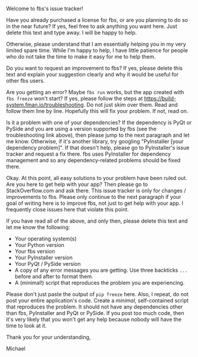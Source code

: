 Welcome to fbs's issue tracker!

Have you already purchased a license for fbs, or are you planning to do so in the near future? If yes, feel free to ask anything you want here. Just delete this text and type away. I will be happy to help.

Otherwise, please understand that I am essentially helping you in my very limited spare time. While I'm happy to help, I have little patience for people who do not take the time to make it easy for me to help them.

Do you want to request an improvement to fbs? If yes, please delete this text and explain your suggestion clearly and why it would be useful for other fbs users.

Are you getting an error? Maybe `fbs run` works, but the app created with `fbs freeze` won't start? If yes, please follow the steps at https://build-system.fman.io/troubleshooting. Do not just skim over them. Read and follow them line by line. Hopefully this will fix your problem. If not, read on.

Is it a problem with one of your dependencies? If the dependency is PyQt or PySide and you are using a version supported by fbs (see the troubleshooting link above), then please jump to the next paragraph and let me know. Otherwise, if it's another library, try googling "PyInstaller [your dependency problem]". If that doesn't help, please go to PyInstaller's issue tracker and request a fix there. fbs uses PyInstaller for dependency management and so any dependency-related problems should be fixed there.

Okay. At this point, all easy solutions to your problem have been ruled out. Are you here to get help with your app? Then please go to StackOverflow.com and ask there. This issue tracker is only for changes / improvements to fbs. Please only continue to the next paragraph if your goal of writing here is to improve fbs, not just to get help with your app. I frequently close issues here that violate this point.

If you have read all of the above, and only then, please delete this text and let me know the following:

 * Your operating system(s)
 * Your Python version
 * Your fbs version
 * Your PyInstaller version
 * Your PyQt / PySide version
 * A copy of any error messages you are getting. Use three backticks ```...``` before and after to format them.
 * A (minimal!) script that reproduces the problem you are experiencing.

Please don't just paste the output of `pip freeze` here. Also, I repeat, do not post your entire application's code. Create a _minimal_, self-contained script that reproduces the problem. It should not have any dependencies other than fbs, PyInstaller and PyQt or PySide. If you post too much code, then it's very likely that you won't get any help because nobody will have the time to look at it.

Thank you for your understanding,

Michael

